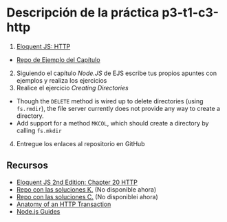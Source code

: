# Descripción de la práctica p3-t1-c3-http

1. [Eloquent JS: HTTP](http://eloquentjavascript.net/20_node.html)
  - [Repo de Ejemplo del Capítulo](https://github.com/ULL-ESIT-MII-CA-1718/ejs-chapter20-node-js)
2. Siguiendo el capítulo *Node.JS*  de EJS escribe tus propios apuntes con ejemplos y realiza los ejercicios
3. Realice el ejercicio *Creating Directories* 
  - Though the `DELETE` method is wired up to delete directories (using `fs.rmdir`), 
  the file server currently does not provide any way to create a directory.
  - Add support for a method `MKCOL`, which should create a directory by calling `fs.mkdir` 
4. Entregue los enlaces al repositorio en GitHub 

## Recursos

* [Eloquent JS 2nd Edition: Chapter 20 HTTP](http://eloquentjavascript.net/2nd_edition/20_node.html)
* [Repo con las soluciones K.](https://github.com/ULL-ESIT-MII-CA-1718/nodejs-KevMCh) (No disponible ahora)
* [Repo con las soluciones C.](https://github.com/ULL-ESIT-MII-CA-1718/ejs-chapter20-node-js) (No disponiblei ahora)
* [Anatomy of an HTTP Transaction](https://nodejs.org/en/docs/guides/anatomy-of-an-http-transaction/)
* [Node.js Guides](https://github.com/nodejs/nodejs.org/tree/master/locale/en/docs/guides)
